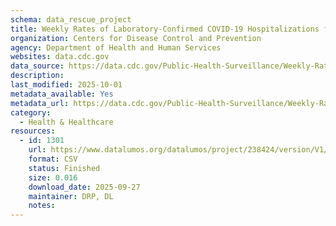 ```yaml
---
schema: data_rescue_project 
title: Weekly Rates of Laboratory-Confirmed COVID-19 Hospitalizations from the COVID-NET Surveillance System
organization: Centers for Disease Control and Prevention
agency: Department of Health and Human Services
websites: data.cdc.gov
data_source: https://data.cdc.gov/Public-Health-Surveillance/Weekly-Rates-of-Laboratory-Confirmed-COVID-19-Hosp/6jg4-xsqq/data_preview
description: 
last_modified: 2025-10-01
metadata_available: Yes
metadata_url: https://data.cdc.gov/Public-Health-Surveillance/Weekly-Rates-of-Laboratory-Confirmed-COVID-19-Hosp/6jg4-xsqq/about_data
category:
  - Health & Healthcare 
resources:
  - id: 1301
    url: https://www.datalumos.org/datalumos/project/238424/version/V1/view
    format: CSV
    status: Finished
    size: 0.016
    download_date: 2025-09-27
    maintainer: DRP, DL
    notes: 
---
```

